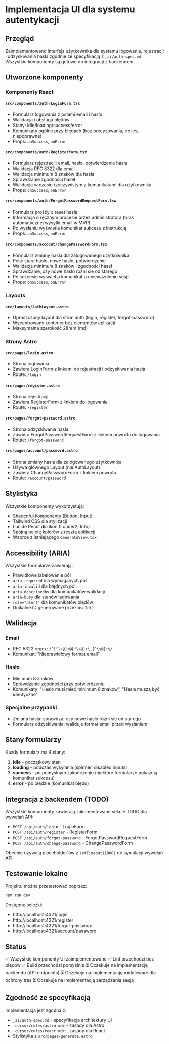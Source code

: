 # Implementacja UI dla systemu autentykacji

## Przegląd

Zaimplementowano interfejs użytkownika dla systemu logowania, rejestracji i odzyskiwania hasła zgodnie ze specyfikacją z `_ai/auth-spec.md`. Wszystkie komponenty są gotowe do integracji z backendem.

## Utworzone komponenty

### Komponenty React

#### `src/components/auth/LoginForm.tsx`

- Formularz logowania z polami email i hasło
- Walidacja i obsługa błędów
- Stany: idle/loading/success/error
- Komunikaty ogólne przy błędach (bez precyzowania, co jest niepoprawne)
- Props: `onSuccess`, `onError`

#### `src/components/auth/RegisterForm.tsx`

- Formularz rejestracji: email, hasło, potwierdzenie hasła
- Walidacja RFC 5322 dla email
- Walidacja minimum 8 znaków dla hasła
- Sprawdzanie zgodności haseł
- Walidacja w czasie rzeczywistym z komunikatami dla użytkownika
- Props: `onSuccess`, `onError`

#### `src/components/auth/ForgotPasswordRequestForm.tsx`

- Formularz prośby o reset hasła
- Informacja o ręcznym procesie przez administratora (brak automatycznej wysyłki email w MVP)
- Po wysłaniu wyświetla komunikat sukcesu z instrukcją
- Props: `onSuccess`, `onError`

#### `src/components/account/ChangePasswordForm.tsx`

- Formularz zmiany hasła dla zalogowanego użytkownika
- Pola: stare hasło, nowe hasło, potwierdzenie
- Walidacja minimum 8 znaków i zgodności haseł
- Sprawdzanie, czy nowe hasło różni się od starego
- Po sukcesie wyświetla komunikat o unieważnieniu sesji
- Props: `onSuccess`, `onError`

### Layouts

#### `src/layouts/AuthLayout.astro`

- Uproszczony layout dla stron auth (login, register, forgot-password)
- Wycentrowany kontener bez elementów aplikacji
- Maksymalna szerokość 28rem (md)

### Strony Astro

#### `src/pages/login.astro`

- Strona logowania
- Zawiera LoginForm z linkami do rejestracji i odzyskiwania hasła
- Route: `/login`

#### `src/pages/register.astro`

- Strona rejestracji
- Zawiera RegisterForm z linkiem do logowania
- Route: `/register`

#### `src/pages/forgot-password.astro`

- Strona odzyskiwania hasła
- Zawiera ForgotPasswordRequestForm z linkiem powrotu do logowania
- Route: `/forgot-password`

#### `src/pages/account/password.astro`

- Strona zmiany hasła dla zalogowanego użytkownika
- Używa głównego Layout (nie AuthLayout)
- Zawiera ChangePasswordForm z linkiem powrotu
- Route: `/account/password`

## Stylistyka

Wszystkie komponenty wykorzystują:

- Shadcn/ui komponenty (Button, Input)
- Tailwind CSS dla stylizacji
- Lucide React dla ikon (Loader2, Info)
- Spójną paletę kolorów z resztą aplikacji
- Wzorce z istniejącego `GenerateView.tsx`

## Accessibility (ARIA)

Wszystkie formularze zawierają:

- Prawidłowe labelowanie pól
- `aria-required` dla wymaganych pól
- `aria-invalid` dla błędnych pól
- `aria-describedby` dla komunikatów walidacji
- `aria-busy` dla stanów ładowania
- `role="alert"` dla komunikatów błędów
- Unikalne ID generowane przez `useId()`

## Walidacja

### Email

- RFC 5322 regex: `/^[^\s@]+@[^\s@]+\.[^\s@]+$/`
- Komunikat: "Nieprawidłowy format email"

### Hasło

- Minimum 8 znaków
- Sprawdzanie zgodności przy potwierdzeniu
- Komunikaty: "Hasło musi mieć minimum 8 znaków", "Hasła muszą być identyczne"

### Specjalne przypadki

- Zmiana hasła: sprawdza, czy nowe hasło różni się od starego
- Formularz odzyskiwania: waliduje format email przed wysłaniem

## Stany formularzy

Każdy formularz ma 4 stany:

1. **idle** - początkowy stan
2. **loading** - podczas wysyłania (spinner, disabled inputs)
3. **success** - po pomyślnym zakończeniu (niektóre formularze pokazują komunikat sukcesu)
4. **error** - po błędzie (komunikat błędu)

## Integracja z backendem (TODO)

Wszystkie komponenty zawierają zakomentowane sekcje TODO dla wywołań API:

- `POST /api/auth/login` - LoginForm
- `POST /api/auth/register` - RegisterForm
- `POST /api/auth/forgot-password` - ForgotPasswordRequestForm
- `POST /api/auth/change-password` - ChangePasswordForm

Obecnie używają placeholder'ów z `setTimeout(1000)` do symulacji wywołań API.

## Testowanie lokalne

Projektu można przetestować poprzez:

```bash
npm run dev
```

Dostępne ścieżki:

- http://localhost:4321/login
- http://localhost:4321/register
- http://localhost:4321/forgot-password
- http://localhost:4321/account/password

## Status

✅ Wszystkie komponenty UI zaimplementowane
✅ Lint przechodzi bez błędów
✅ Build przechodzi pomyślnie
⏳ Oczekuje na implementację backendu (API endpoints)
⏳ Oczekuje na implementację middleware dla ochrony tras
⏳ Oczekuje na implementację zarządzania sesją

## Zgodność ze specyfikacją

Implementacja jest zgodna z:

- `_ai/auth-spec.md` - specyfikacja architektury UI
- `.cursor/rules/astro.mdc` - zasady dla Astro
- `.cursor/rules/react.mdc` - zasady dla React
- Stylistyka z `src/pages/generate.astro`
